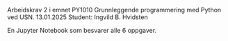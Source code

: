 Arbeidskrav 2 i emnet PY1010 Grunnleggende programmering med Python ved USN. 
13.01.2025
Student: Ingvild B. Hvidsten

En Jupyter Notebook som besvarer alle 6 oppgaver.
